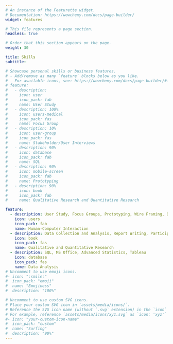 ```yaml
---
# An instance of the Featurette widget.
# Documentation: https://wowchemy.com/docs/page-builder/
widget: features

# This file represents a page section.
headless: true

# Order that this section appears on the page.
weight: 30

title: Skills
subtitle:

# Showcase personal skills or business features.
# - Add/remove as many `feature` blocks below as you like.
# - For available icons, see: https://wowchemy.com/docs/page-builder/#icons
# feature:
#   - description: 
#     icon: user
#     icon_pack: fab
#     name: User Study
#   - description: 100%
#     icon: users-medical
#     icon_pack: fas
#     name: Focus Group
#   - description: 10%
#     icon: user-group
#     icon_pack: fas
#     name: Stakeholder/User Interviews
#   - description: 90%
#     icon: database
#     icon_pack: fab
#     name: SQL
#   - description: 90%
#     icon: mobile-screen
#     icon_pack: fab
#     name: Prototyping
#   - description: 90%
#     icon: book
#     icon_pack: fab
#     name: Qualitative Research and Quantitative Research

feature:
  - description: User Study, Focus Groups, Prototyping, Wire Framing, Design Thinking, Accessibility, Storyboards, Survey Design and Sampling, User Interviews
    icon: users
    icon_pack: fab
    name: Human-Computer Interaction
  - description: Data Collection and Analysis, Report Writing, Participant Observation, Ethnographic Research
    icon: book
    icon_pack: fas
    name: Qualitative and Quantitative Research
  - description: SQL, MS Office, Advanced Statistics, Tableau
    icon: database
    icon_pack: fas
    name: Data Analysis
# Uncomment to use emoji icons.
#- icon: ":smile:"
#  icon_pack: "emoji"
#  name: "Emojiness"
#  description: "100%"

# Uncomment to use custom SVG icons.
# Place your custom SVG icon in `assets/media/icons/`.
# Reference the SVG icon name (without `.svg` extension) in the `icon` field.
# For example, reference `assets/media/icons/xyz.svg` as `icon: 'xyz'`
#- icon: "your-custom-icon-name"
#  icon_pack: "custom"
#  name: "Surfing"
#  description: "90%"
---
```

